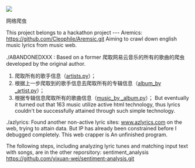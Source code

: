 ![](https://img.shields.io/badge/Python-3.5.2-blue.svg)

网络爬虫

This project belongs to a hackathon project --- Aremics: https://github.com/Cleophile/Aremsic.git
Aiming to crawl down english music lyrics from music web.

./ABANDONEDXXX :
Based on a former 爬取网易云音乐的所有的歌曲的爬虫 developed by the original author.
1. 爬取所有的歌手信息（[artists.py](music_163/artists.py)）；
2. 根据上一步爬取到的歌手信息去爬取所有的专辑信息（[album_by _artist.py](music_163/album_by_artist.py)）；
3. 根据专辑信息爬取所有的歌曲信息（[music_by _album.py](music_163/music_by_album.py)）；
But eventually it turned out that 163 music utilize active html technology, thus lyrics couldn't be successfully attained through such simple technology.

./azlyrics:
Found another non-active lyric sites: www.azlyrics.com on the web, trying to attain data.
But IP has already been constrained before I debugged completely.
This web crapper is An unfinished program.

The following steps, including analyzing lyric tunes and matching input text with songs, are in the other reporsitory: sentiment_analysis https://github.com/yixuan-wei/sentiment-analysis.git
